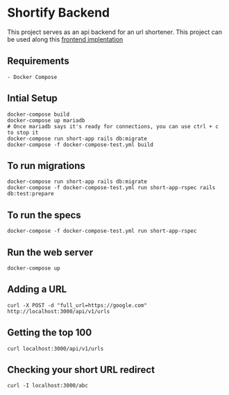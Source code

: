 # Shortify Backend

This project serves as an api backend for an url shortener.
This project can be used along this [frontend implentation](https://github.com/dicarlomtz/shortify-fe)

## Requirements
    - Docker Compose

## Intial Setup

    docker-compose build
    docker-compose up mariadb
    # Once mariadb says it's ready for connections, you can use ctrl + c to stop it
    docker-compose run short-app rails db:migrate
    docker-compose -f docker-compose-test.yml build

## To run migrations

    docker-compose run short-app rails db:migrate
    docker-compose -f docker-compose-test.yml run short-app-rspec rails db:test:prepare

## To run the specs

    docker-compose -f docker-compose-test.yml run short-app-rspec

## Run the web server

    docker-compose up

## Adding a URL

    curl -X POST -d "full_url=https://google.com" http://localhost:3000/api/v1/urls

## Getting the top 100

    curl localhost:3000/api/v1/urls

## Checking your short URL redirect

    curl -I localhost:3000/abc
